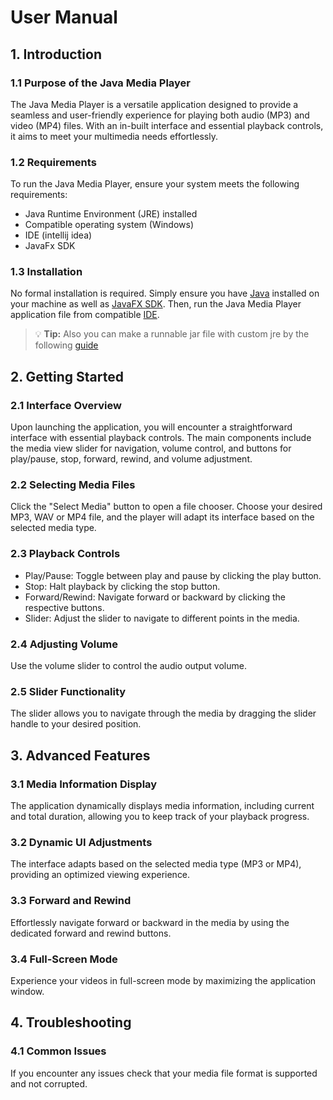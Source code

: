 # User Manual

## 1. Introduction

### 1.1 Purpose of the Java Media Player
The Java Media Player is a versatile application designed to provide a seamless and user-friendly experience for playing both audio (MP3) and video (MP4) files. With an in-built interface and essential playback controls, it aims to meet your multimedia needs effortlessly.

### 1.2 Requirements
To run the Java Media Player, ensure your system meets the following requirements:
- Java Runtime Environment (JRE) installed
- Compatible operating system (Windows)
- IDE (intellij idea)
- JavaFx SDK

### 1.3 Installation
No formal installation is required. Simply ensure you have [Java](https://www.java.com/en/) installed on your machine as well as [JavaFX SDK](https://gluonhq.com/products/javafx/). Then, run the Java Media Player application file from compatible [IDE](https://www.jetbrains.com/idea/download/?section=windows).


> 💡 **Tip:** Also you can make a runnable jar file with custom jre by the following [guide](./Guide.md)

## 2. Getting Started

### 2.1 Interface Overview
Upon launching the application, you will encounter a straightforward interface with essential playback controls. The main components include the media view slider for navigation, volume control, and buttons for play/pause, stop, forward, rewind, and volume adjustment.

### 2.2 Selecting Media Files
Click the "Select Media" button to open a file chooser. Choose your desired MP3, WAV or MP4 file, and the player will adapt its interface based on the selected media type.

### 2.3 Playback Controls
- Play/Pause: Toggle between play and pause by clicking the play button.
- Stop: Halt playback by clicking the stop button.
- Forward/Rewind: Navigate forward or backward by clicking the respective buttons.
- Slider: Adjust the slider to navigate to different points in the media.

### 2.4 Adjusting Volume
Use the volume slider to control the audio output volume.

### 2.5 Slider Functionality
The slider allows you to navigate through the media by dragging the slider handle to your desired position.

## 3. Advanced Features

### 3.1 Media Information Display
The application dynamically displays media information, including current and total duration, allowing you to keep track of your playback progress.

### 3.2 Dynamic UI Adjustments
The interface adapts based on the selected media type (MP3 or MP4), providing an optimized viewing experience.

### 3.3 Forward and Rewind
Effortlessly navigate forward or backward in the media by using the dedicated forward and rewind buttons.

### 3.4 Full-Screen Mode
Experience your videos in full-screen mode by maximizing the application window.

## 4. Troubleshooting

### 4.1 Common Issues
If you encounter any issues check that your media file format is supported and not corrupted.
